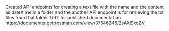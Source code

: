 Created API endpoints for creating a text file with the name and the content as date/time in a folder and the another API endpoint is for retrieving the txt files from that folder.
URL for published documentation
https://documenter.getpostman.com/view/37646245/2sAXjSxo2V
